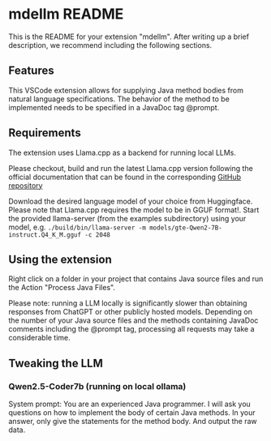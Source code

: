 # mdellm README

This is the README for your extension "mdellm". After writing up a brief description, we recommend including the following sections.

## Features

This VSCode extension allows for supplying Java method bodies from natural language specifications. The behavior
of the method to be implemented needs to be specified in a JavaDoc tag @prompt.

## Requirements

The extension uses Llama.cpp as a backend for running local LLMs.

Please checkout, build and run the latest Llama.cpp version following the official documentation that can be found in the corresponding [GitHub repository](https://github.com/ggml-org/llama.cpp)

Download the desired language model of your choice from Huggingface. Please note that Llama.cpp requires the model to be in GGUF format!.
Start the provided llama-server (from the examples subdirectory) using your model, e.g.
```./build/bin/llama-server -m models/gte-Qwen2-7B-instruct.Q4_K_M.gguf -c 2048```

## Using the extension

Right click on a folder in your project that contains Java source files and run the Action "Process Java Files". 

Please note: running a LLM locally is significantly slower than obtaining responses from ChatGPT or other publicly hosted models. Depending on the number of your Java source files and the methods containing JavaDoc comments including the @prompt tag, processing all requests may take a considerable time.

## Tweaking the LLM

### Qwen2.5-Coder7b (running on local ollama)

System prompt:
You are an experienced Java programmer. I will ask you questions on how to implement the body of certain Java methods. In your answer, only give the statements for the method body. And output the raw data.
